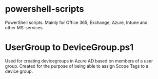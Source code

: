 # powershell-scripts
PowerShell scripts. Mainly for Office 365, Exchange, Azure, Intune and other MS-services.

# UserGroup to DeviceGroup.ps1
Used for creating devicegroups in Azure AD based on members of a user group. Created for the purpose of being able to assign Scope Tags to a device group.
